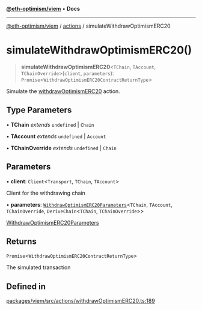 [**@eth-optimism/viem**](../../README.md) • **Docs**

***

[@eth-optimism/viem](../../README.md) / [actions](../README.md) / simulateWithdrawOptimismERC20

# simulateWithdrawOptimismERC20()

> **simulateWithdrawOptimismERC20**\<`TChain`, `TAccount`, `TChainOverride`\>(`client`, `parameters`): `Promise`\<`WithdrawOptimismERC20ContractReturnType`\>

Simulate the [withdrawOptimismERC20](withdrawOptimismERC20.md) action.

## Type Parameters

• **TChain** *extends* `undefined` \| `Chain`

• **TAccount** *extends* `undefined` \| `Account`

• **TChainOverride** *extends* `undefined` \| `Chain`

## Parameters

• **client**: `Client`\<`Transport`, `TChain`, `TAccount`\>

Client for the withdrawing chain

• **parameters**: [`WithdrawOptimismERC20Parameters`](../type-aliases/WithdrawOptimismERC20Parameters.md)\<`TChain`, `TAccount`, `TChainOverride`, `DeriveChain`\<`TChain`, `TChainOverride`\>\>

[WithdrawOptimismERC20Parameters](../type-aliases/WithdrawOptimismERC20Parameters.md)

## Returns

`Promise`\<`WithdrawOptimismERC20ContractReturnType`\>

The simulated transaction

## Defined in

[packages/viem/src/actions/withdrawOptimismERC20.ts:189](https://github.com/ethereum-optimism/ecosystem/blob/8c0ceae82d8e909c0d00b4601d7c7276090774cc/packages/viem/src/actions/withdrawOptimismERC20.ts#L189)
